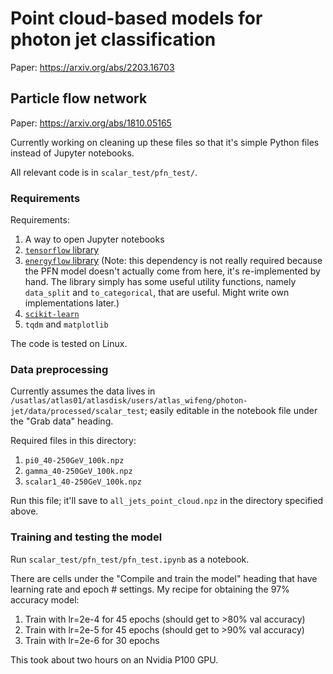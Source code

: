 # Point cloud-based models for photon jet classification

Paper: https://arxiv.org/abs/2203.16703

## Particle flow network

Paper: https://arxiv.org/abs/1810.05165

Currently working on cleaning up these files so that it's simple Python files instead of Jupyter notebooks.

All relevant code is in `scalar_test/pfn_test/`.

### Requirements

Requirements:
1. A way to open Jupyter notebooks
2. [`tensorflow` library](https://www.tensorflow.org/install/pip)
3. [`energyflow` library](https://energyflow.network/installation) (Note: this dependency is not really required because the PFN model doesn't actually come from here, it's re-implemented by hand. The library simply has some useful utility functions, namely `data_split` and `to_categorical`, that are useful. Might write own implementations later.)
4. [`scikit-learn`](https://scikit-learn.org/stable)
5. `tqdm` and `matplotlib`

The code is tested on Linux.

### Data preprocessing

Currently assumes the data lives in `/usatlas/atlas01/atlasdisk/users/atlas_wifeng/photon-jet/data/processed/scalar_test`; easily editable in the notebook file under the "Grab data" heading.

Required files in this directory:

1. `pi0_40-250GeV_100k.npz`
2. `gamma_40-250GeV_100k.npz`
3. `scalar1_40-250GeV_100k.npz`

Run this file; it'll save to `all_jets_point_cloud.npz` in the directory specified above.

### Training and testing the model

Run `scalar_test/pfn_test/pfn_test.ipynb` as a notebook.

There are cells under the "Compile and train the model" heading that have learning rate and epoch # settings. My recipe for obtaining the 97% accuracy model:

1. Train with lr=2e-4 for 45 epochs (should get to >80% val accuracy)
2. Train with lr=2e-5 for 45 epochs (should get to >90% val accuracy)
3. Train with lr=2e-6 for 30 epochs

This took about two hours on an Nvidia P100 GPU.

